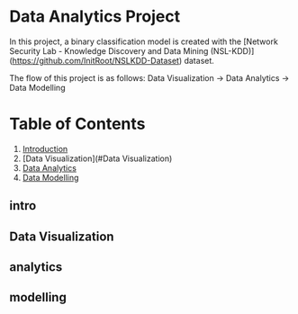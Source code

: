 # Data Analytics Project 

In this project, a binary classification model is created with the [Network Security Lab - Knowledge Discovery and Data Mining (NSL-KDD)] (https://github.com/InitRoot/NSLKDD-Dataset) dataset.

The flow of this project is as follows: 
Data Visualization -> Data Analytics -> Data Modelling 

# Table of Contents
1. [Introduction](#Introduction)
2. [Data Visualization](#Data Visualization)
3. [Data Analytics](#analytics)
4. [Data Modelling](#modelling)


## intro
## Data Visualization
## analytics
## modelling



